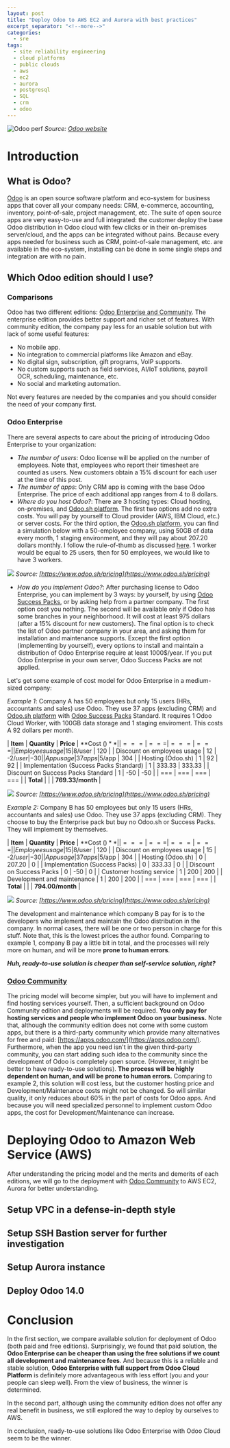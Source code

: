 ```yaml
---
layout: post
title: "Deploy Odoo to AWS EC2 and Aurora with best practices"
excerpt_separator: "<!--more-->"
categories:
  - sre
tags:
  - site reliability engineering
  - cloud platforms
  - public clouds
  - aws
  - ec2
  - aurora
  - postgresql
  - SQL
  - crm
  - odoo
---
```

![Odoo perf](https://odoocdn.com/openerp_website/static/src/img/2020/home/market_position_update.svg)
*Source: [Odoo website](https://odoocdn.com/openerp_website/static/src/img/2020/home/market_position_update.svg)*

# Introduction

## What is Odoo?
[Odoo](https://www.odoo.com/) is an open source software platform and eco-system for business apps that cover all your company needs: CRM, e-commerce, accounting, inventory, point-of-sale, project management, etc.
The suite of open source apps are very easy-to-use and full integrated: the customer deploy the base Odoo distribution in Odoo cloud with few clicks or in their on-premises server/cloud, and the apps can be integrated without pains.
Because every apps needed for business such as CRM,  point-of-sale management, etc. are available in the eco-system, installing can be done in some single steps and integration are with no pain.

<!--more-->

## Which Odoo edition should I use?

### Comparisons
Odoo has two different editions: [Odoo Enterprise and Community](https://www.odoo.com/page/editions).
The enterprise edition provides better support and richer set of features.
With community edition, the company pay less for an usable solution but with lack of some useful features:

* No mobile app.
* No integration to commercial platforms like Amazon and eBay.
* No digital sign, subscription, gift programs, VoIP supports.
* No custom supports such as field services, AI/IoT solutions, payroll OCR, scheduling, maintenance, etc.
* No social and marketing automation.

Not every features are needed by the companies and you should consider the need of your company first.

### Odoo Enterprise
There are several aspects to care about the pricing of introducing Odoo Enterprise to your organization:

* _The number of users_: Odoo license will be applied on the number of employees. Note that, employees who report their timesheet are counted as users. New customers obtain a 15% discount for each user at the time of this post.
* _The number of apps_: Only CRM app is coming with the base Odoo Enterprise. The price of each additional app ranges from 4 to 8 dollars.
* _Where do you host Odoo?_: There are 3 hosting types: Cloud hosting, on-premises, and [Odoo.sh platform](https://www.odoo.sh/). The first two options add no extra costs. You will pay by yourself to Cloud provider (AWS, IBM Cloud, etc.) or server costs. For the third option, the [Odoo.sh platform](https://www.odoo.sh/), you can find a simulation below with a 50-employee company, using 50GB of data every month, 1 staging environment, and they will pay about 207.20 dollars monthly.
I follow the rule-of-thumb as discussed [here](https://www.odoo.com/forum/help-1/how-many-workers-do-i-need-with-odoo-sh-145771).
1 worker would be equal to 25 users, then for 50 employees, we would like to have 3 workers.

![](/assets/img/odo.sh-pricing.png)
*Source: [https://www.odoo.sh/pricing](https://www.odoo.sh/pricing)*

* _How do you implement Odoo?_: After purchasing license to Odoo Enterprise, you can implement by 3 ways: by yourself, by using [Odoo Success Packs](https://www.odoo.com/pricing-packs), or by asking help from a partner company. The first option cost you nothing. The second will be available only if Odoo has some branches in your neighborhood. It will cost at least 975 dollars (after a 15% discount for new customers). The final option is to check the list of Odoo partner company in your area, and asking them for installation and maintenance supports. Except the first option (implementing by yourself), every options to install and maintain a distribution of Odoo Enterprise require at least 1000$/year. If you put Odoo Enterprise in your own server, Odoo Success Packs are not applied.

Let's get some example of cost model for Odoo Enterprise in a medium-sized company:

*Example 1*: Company A has 50 employees but only 15 users (HRs, accountants and sales) use Odoo.
They use 37 apps (excluding CRM) and [Odoo.sh platform](https://www.odoo.sh/) with [Odoo Success Packs](https://www.odoo.com/pricing-packs) Standard.
It requires 1 Odoo Cloud Worker, with 100GB data storage and 1 staging enviroment.
This costs A 92 dollars per month.

| **Item** | **Quantity** | **Price** | **Cost ($)** |
| === | === | === | === |
| Employees usage | 15 | 8$/user | 120 |
| Discount on employees usage | 12 | -2$/user | -30|
| App usage | 37 apps | 5$/app | 304 |
| Hosting (Odoo.sh) | 1 | 92 | 92 |
| Implementation (Success Packs Standard) | 1 | 333.33 | 333.33 |
| Discount on Success Packs Standard | 1 | -50 | -50 |
| === | === | === | === |
| **Total** | | | **769.33/month** |

![](/assets/img/odo.sh-pricing-2.png)
*Source: [https://www.odoo.sh/pricing](https://www.odoo.sh/pricing)*

*Example 2:* Company B has 50 employees but only 15 users (HRs, accountants and sales) use Odoo.
They use 37 apps (excluding CRM). 
They choose to buy the Enterprise pack but buy no Odoo.sh or Success Packs. They will implement by themselves.

| **Item** | **Quantity** | **Price** | **Cost ($)** |
| === | === | === | === |
| Employees usage | 15 | 8$/user | 120 |
| Discount on employees usage | 15 | -2$/user | -30|
| App usage | 37 apps | 5$/app | 304 |
| Hosting (Odoo.sh) | 0 | 207.20 | 0 |
| Implementation (Success Packs) | 0 | 333.33 | 0 |
| Discount on Success Packs | 0 | -50 | 0 |
| Customer hosting service | 1 | 200 | 200 |
| Development and maintenance | 1 | 200 | 200 |
| === | === | === | === |
| **Total** | | | **794.00/month** |

![](/assets/img/odo.sh-pricing-3.png)
*Source: [https://www.odoo.sh/pricing](https://www.odoo.sh/pricing)*

The development and maintenance which company B pay for is to the developers who implement and maintain the Odoo distribution in the company.
In normal cases, there will be one or two person in charge for this stuff.
Note that, this is the lowest prices the author found.
Comparing to example 1, company B pay a little bit in total, and the processes will rely more on human, and will be more **prone to human errors**. 

**_Huh, ready-to-use solution is cheaper than self-service solution, right?_**

### [Odoo Community](https://www.odoo.com/page/community)

The pricing model will become simpler, but you will have to implement and find hosting services yourself.
Then, a sufficient background on Odoo Community edition and deployments will be required.
**You only pay for hosting services and people who implement Odoo on your business.**
Note that, although the community edition does not come with some custom apps, but there is a third-party community which provide many alternatives for free and paid: [https://apps.odoo.com/](https://apps.odoo.com/).
Furthermore, when the app you need isn't in the given third-party community, you can start adding such idea to the community since the development of Odoo is completely open source. (However, it might be better to have ready-to-use solutions).
**The process will be highly dependent on human, and will be prone to human errors.**
Comparing to example 2, this solution will cost less, but the customer hosting price and Development/Maintenance costs might not be changed.
So will similar quality, it only reduces about 60% in the part of costs for Odoo apps.
And because you will need specialized personnel to implement custom Odoo apps, the cost for Development/Maintenance can increase.


# Deploying Odoo to Amazon Web Service (AWS)

After understanding the pricing model and the merits and demerits of each editions, we will go to the deployment with [Odoo Community](https://www.odoo.com/page/community) to AWS EC2, Aurora for better understanding.

## Setup VPC in a defense-in-depth style

## Setup SSH Bastion server for further investigation

## Setup Aurora instance

## Deploy Odoo 14.0

# Conclusion

In the first section, we compare available solution for deployment of Odoo (both paid and free editions).
Surprisingly, we found that paid solution, the **Odoo Enterprise can be cheaper than using the free solutions if we count all development and maintenance fees**.
And because this is a reliable and stable solution, **Odoo Enterprise with full support from Odoo Cloud Platform** is definitely more advantageous with less effort (you and your people can sleep well).
From the view of business, the winner is determined.

In the second part, although using the community edition does not offer any real benefit in business, we still explored the way to deploy by ourselves to AWS.

In conclusion, ready-to-use solutions like Odoo Enterprise with Odoo Cloud seem to be the winner.